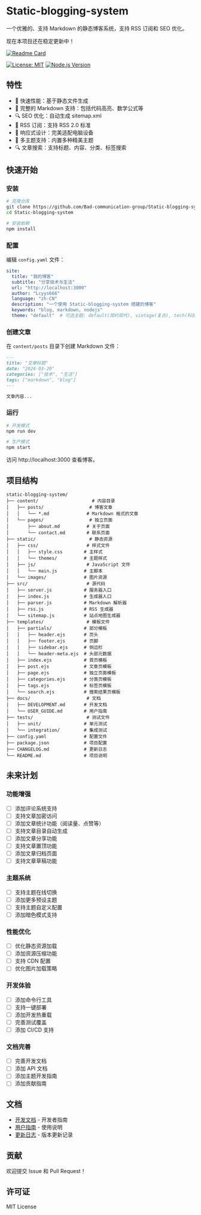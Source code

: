 # Static-blogging-system

一个优雅的、支持 Markdown 的静态博客系统，支持 RSS 订阅和 SEO 优化。

现在本项目还在稳定更新中！

[![Readme Card](https://github-readme-stats.vercel.app/api/pin/?username=Lcyys666&repo=Static-blogging-system)](https://github.com/Lcyys666/Static-blogging-system)

[![License: MIT](https://img.shields.io/badge/License-MIT-yellow.svg)](https://opensource.org/licenses/MIT)
[![Node.js Version](https://img.shields.io/badge/node-%3E%3D14.0.0-brightgreen.svg)](https://nodejs.org/)

## 特性

- 🚀 快速性能：基于静态文件生成
- 📝 完整的 Markdown 支持：包括代码高亮、数学公式等
- 🔍 SEO 优化：自动生成 sitemap.xml
- 📰 RSS 订阅：支持 RSS 2.0 标准
- 📱 响应式设计：完美适配电脑设备
- 🎨 多主题支持：内置多种精美主题
- 🔍 文章搜索：支持标题、内容、分类、标签搜索

## 快速开始

### 安装

```bash
# 克隆仓库
git clone https://github.com/Bad-communication-group/Static-blogging-system.git
cd Static-blogging-system

# 安装依赖
npm install
```

### 配置

编辑 `config.yaml` 文件：

```yaml
site:
  title: "我的博客"
  subtitle: "分享技术与生活"
  url: "http://localhost:3000"
  author: "Lcyys666"
  language: "zh-CN"
  description: "一个使用 Static-blogging-system 搭建的博客"
  keywords: "blog, markdown, nodejs"
  theme: "default"  # 可选主题: default(简约现代), vintage(复古), tech(科技), minimal(极简), nature(自然)
```

### 创建文章

在 `content/posts` 目录下创建 Markdown 文件：

```markdown
---
title: "文章标题"
date: "2024-03-20"
categories: ["技术", "生活"]
tags: ["markdown", "blog"]
---

文章内容...
```

### 运行

```bash
# 开发模式
npm run dev

# 生产模式
npm start
```

访问 http://localhost:3000 查看博客。

## 项目结构

```
static-blogging-system/
├── content/                    # 内容目录
│   ├── posts/                 # 博客文章
│   │   └── *.md              # Markdown 格式的文章
│   └── pages/                 # 独立页面
│       ├── about.md          # 关于页面
│       └── contact.md        # 联系页面
├── static/                    # 静态资源
│   ├── css/                  # 样式文件
│   │   ├── style.css        # 主样式
│   │   └── themes/          # 主题样式
│   ├── js/                   # JavaScript 文件
│   │   └── main.js          # 主脚本
│   └── images/              # 图片资源
├── src/                      # 源代码
│   ├── server.js            # 服务器入口
│   ├── index.js             # 生成器入口
│   ├── parser.js            # Markdown 解析器
│   ├── rss.js               # RSS 生成器
│   └── sitemap.js           # 站点地图生成器
├── templates/                # 模板文件
│   ├── partials/            # 部分模板
│   │   ├── header.ejs       # 页头
│   │   ├── footer.ejs       # 页脚
│   │   ├── sidebar.ejs      # 侧边栏
│   │   └── header-meta.ejs  # 头部元数据
│   ├── index.ejs            # 首页模板
│   ├── post.ejs             # 文章页模板
│   ├── page.ejs             # 独立页面模板
│   ├── categories.ejs       # 分类页模板
│   ├── tags.ejs             # 标签页模板
│   └── search.ejs           # 搜索结果页模板
├── docs/                     # 文档
│   ├── DEVELOPMENT.md       # 开发文档
│   └── USER_GUIDE.md        # 用户指南
├── tests/                    # 测试文件
│   ├── unit/                # 单元测试
│   └── integration/         # 集成测试
├── config.yaml              # 配置文件
├── package.json             # 项目配置
├── CHANGELOG.md             # 更新日志
└── README.md                # 项目说明
```

## 未来计划

### 功能增强
- [ ] 添加评论系统支持
- [ ] 支持文章加密访问
- [ ] 添加文章统计功能（阅读量、点赞等）
- [ ] 支持文章目录自动生成
- [ ] 添加文章分享功能
- [ ] 支持文章置顶功能
- [ ] 添加文章归档页面
- [ ] 支持文章草稿功能

### 主题系统
- [ ] 支持主题在线切换
- [ ] 添加更多预设主题
- [ ] 支持主题自定义配置
- [ ] 添加暗色模式支持

### 性能优化
- [ ] 优化静态资源加载
- [ ] 添加资源压缩功能
- [ ] 支持 CDN 配置
- [ ] 优化图片加载策略

### 开发体验
- [ ] 添加命令行工具
- [ ] 支持一键部署
- [ ] 添加开发热重载
- [ ] 完善测试覆盖
- [ ] 添加 CI/CD 支持

### 文档完善
- [ ] 完善开发文档
- [ ] 添加 API 文档
- [ ] 添加主题开发指南
- [ ] 添加贡献指南

## 文档

- [开发文档](docs/DEVELOPMENT.md) - 开发者指南
- [用户指南](docs/USER_GUIDE.md) - 使用说明
- [更新日志](CHANGELOG.md) - 版本更新记录

## 贡献

欢迎提交 Issue 和 Pull Request！

## 许可证

MIT License 
